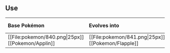 ## Use
Base Pokémon |Evolves into |Available in
:---|:---|:---
[[File:pokemon/840.png\|25px]] [[Pokemon/Applin]] | [[File:pokemon/841.png\|25px]] [[Pokemon/Flapple]] |Galar onward